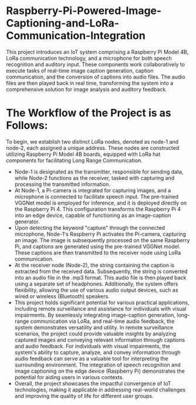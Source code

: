 # Raspberry-Pi-Powered-Image-Captioning-and-LoRa-Communication-Integration
This project introduces an IoT system comprising a Raspberry Pi Model 4B, LoRa communication technology, and a microphone for both speech recognition and auditory input. These components work collaboratively to execute tasks of real-time image caption generation, caption communication, and the conversion of captions into audio files. The audio files are then played back in real time, transforming the system into a comprehensive solution for image analysis and auditory feedback.
# The Workflow of the Project is as Follows:
To begin, we establish two distinct LoRa nodes, denoted as node-1 and node-2, each assigned a unique address. These nodes are constructed utilizing Raspberry Pi Model 4B boards, equipped
with LoRa hat components for facilitating Long Range Communication.
- Node-1 is designated as the transmitter, responsible for sending data, while Node-2 functions as the receiver, tasked with capturing and processing the transmitted information.
- At Node-1, a Pi-camera is integrated for capturing images, and a microphone is connected to facilitate speech input. The pre-trained VGGNet model is employed for inference, and it is deployed directly on the Raspberry Pi 4. This configuration transforms the Raspberry Pi 4 into an edge device, capable of functioning as an image-caption generator.
- Upon detecting the keyword "capture" through the connected microphone, Node-1's Raspberry Pi activates the Pi-camera, capturing an image. The image is subsequently processed on the same Raspberry Pi, and captions are generated using the pre-trained VGGNet model. These captions are then transmitted to the receiver node using LoRa communication.
-  At the receiver node (Node-2), the string containing the caption is extracted from the received data. Subsequently, the string is converted into an audio file in the .mp3 format. This audio file is then played back using a separate set of headphones. Additionally, the system offers flexibility, allowing the use of various audio output devices, such as wired or wireless (Bluetooth) speakers.
-  This project holds significant potential for various practical applications, including remote surveillance and assistance for individuals with visual impairments. By seamlessly integrating image-caption generation, long-range communication via LoRa, and real-time audio feedback, the system demonstrates versatility and utility. In remote surveillance scenarios, the project could provide valuable insights by analyzing captured images and conveying relevant information through captions and audio feedback. For individuals with visual impairments, the system's ability to capture, analyze, and convey information through audio feedback can serve as a valuable tool for interpreting the surrounding environment. The integration of speech recognition and image captioning on the edge device (Raspberry Pi) demonstrates the potential for aiding users in various contexts.
-  Overall, the project showcases the impactful convergence of IoT technologies, making it applicable in addressing real-world challenges and improving the quality of life for different user groups.
